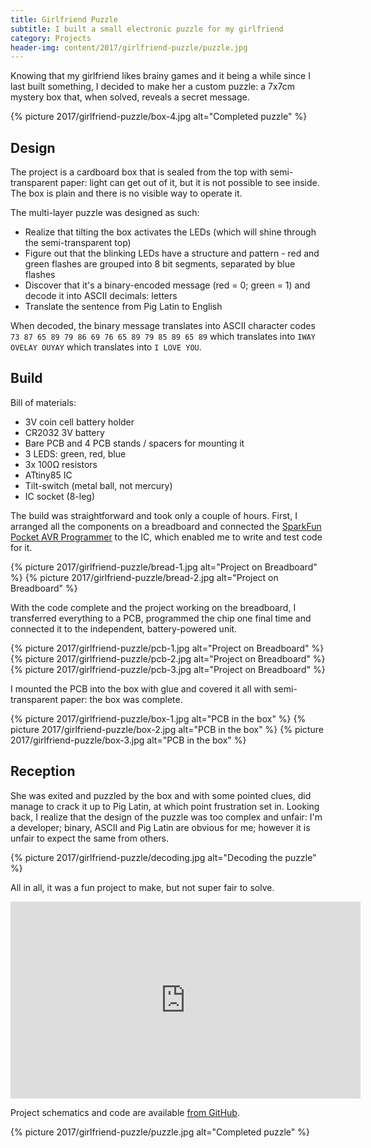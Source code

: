 ```yaml
---
title: Girlfriend Puzzle
subtitle: I built a small electronic puzzle for my girlfriend
category: Projects
header-img: content/2017/girlfriend-puzzle/puzzle.jpg
---
```


Knowing that my girlfriend likes brainy games and it being a while since I last built something, I decided to make her a custom puzzle: a 7x7cm mystery box that, when solved, reveals a secret message.

{% picture 2017/girlfriend-puzzle/box-4.jpg alt="Completed puzzle" %}

## Design

The project is a cardboard box that is sealed from the top with semi-transparent paper: light can get out of it, but it is not possible to see inside. The box is plain and there is no visible way to operate it.

The multi-layer puzzle was designed as such:

- Realize that tilting the box activates the LEDs (which will shine through the semi-transparent top)
- Figure out that the blinking LEDs have a structure and pattern - red and green flashes are grouped into 8 bit segments, separated by blue flashes
- Discover that it's a binary-encoded message (red = 0; green = 1) and decode it into ASCII decimals: letters
- Translate the sentence from Pig Latin to English

When decoded, the binary message translates into ASCII character codes `73 87 65 89 79 86 69 76 65 89 79 85 89 65 89`
which translates into `IWAY OVELAY OUYAY` which translates into `I LOVE YOU`.

## Build

Bill of materials:

- 3V coin cell battery holder
- CR2032 3V battery
- Bare PCB and 4 PCB stands / spacers for mounting it
- 3 LEDS: green, red, blue
- 3x 100Ω resistors
- ATtiny85 IC
- Tilt-switch (metal ball, not mercury)
- IC socket (8-leg)

The build was straightforward and took only a couple of hours. First, I arranged all the components on
a breadboard and connected the [SparkFun Pocket AVR Programmer](https://www.sparkfun.com/products/9825) to the IC, which enabled me to write and test code for it.

{% picture 2017/girlfriend-puzzle/bread-1.jpg alt="Project on Breadboard" %}
{% picture 2017/girlfriend-puzzle/bread-2.jpg alt="Project on Breadboard" %}

With the code complete and the project working on the breadboard, I transferred everything to a PCB, programmed the chip one final time and connected it to the independent, battery-powered unit.

{% picture 2017/girlfriend-puzzle/pcb-1.jpg alt="Project on Breadboard" %}
{% picture 2017/girlfriend-puzzle/pcb-2.jpg alt="Project on Breadboard" %}
{% picture 2017/girlfriend-puzzle/pcb-3.jpg alt="Project on Breadboard" %}

I mounted the PCB into the box with glue and covered it all with semi-transparent paper: the box was complete.

{% picture 2017/girlfriend-puzzle/box-1.jpg alt="PCB in the box" %}
{% picture 2017/girlfriend-puzzle/box-2.jpg alt="PCB in the box" %}
{% picture 2017/girlfriend-puzzle/box-3.jpg alt="PCB in the box" %}

## Reception

She was exited and puzzled by the box and with some pointed clues, did manage to crack it up to Pig Latin, at which point frustration set in. Looking back, I realize that the design of the puzzle was too complex and unfair: I'm a developer; binary, ASCII and Pig Latin are obvious for me; however it is unfair to expect the same from others.

{% picture 2017/girlfriend-puzzle/decoding.jpg alt="Decoding the puzzle" %}

All in all, it was a fun project to make, but not super fair to solve.

<iframe width="560" height="315" src="https://www.youtube-nocookie.com/embed/28vKttjauiM?rel=0" frameborder="0" allowfullscreen></iframe>

Project schematics and code are available [from GitHub](https://github.com/anroots/girlfriend-puzzle).

{% picture 2017/girlfriend-puzzle/puzzle.jpg alt="Completed puzzle" %}
